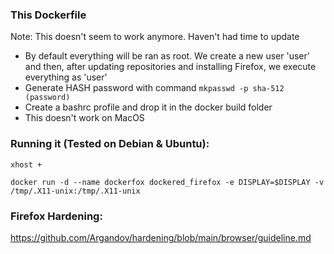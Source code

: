 ### This Dockerfile

Note: This doesn't seem to work anymore. Haven't had time to update

- By default everything will be ran as root. We create a new user 'user' and then, after updating repositories and installing Firefox, we execute everything as 'user'
- Generate HASH password with command `mkpasswd -p sha-512 (password)`
- Create a bashrc profile and drop it in the docker build folder
- This doesn't work on MacOS

### Running it (Tested on Debian & Ubuntu):

`xhost +`

`docker run -d --name dockerfox dockered_firefox -e DISPLAY=$DISPLAY -v /tmp/.X11-unix:/tmp/.X11-unix`

### Firefox Hardening:
https://github.com/Argandov/hardening/blob/main/browser/guideline.md

